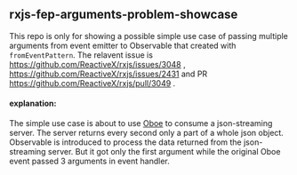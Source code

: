 ## rxjs-fep-arguments-problem-showcase

This repo is only for showing a possible simple use case of passing multiple arguments from event emitter to Observable that created with `fromEventPattern`. The relavent issue is https://github.com/ReactiveX/rxjs/issues/3048 , https://github.com/ReactiveX/rxjs/issues/2431 and PR https://github.com/ReactiveX/rxjs/pull/3049 .

#### explanation:

The simple use case is about to use [Oboe](http://oboejs.com/api) to consume a json-streaming server. The server returns every second only a part of a whole json object. Observable is introduced to process the data returned from the json-streaming server. But it got only the first argument while the original Oboe event passed 3 arguments in event handler.
